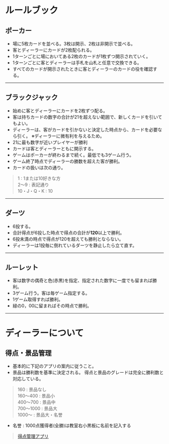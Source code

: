# ルールブック
## ポーカー
- 場に5枚カードを並べる。3枚は開示、2枚は非開示で並べる。
- 客とディーラーにカードが2枚配られる。
- 1ターンごとに場においてある2枚のカードが1枚ずつ開示されていく。
- 1ターンごとに客とディーラーは手札を山札と任意で交換できる。
- すべてのカードが開示されたときに客とディーラーのカードの役を確認する。
---
## ブラックジャック
- 始めに客とディーラーにカードを2枚ずつ配る。
- 客は持ちカードの数字の合計が21を超えない範囲で、新しくカードを引いてもよい。
- ディーラーは、客がカードを引かないと決定した時点から、カードを必要なら引く。
※ディーラーに微有利を与えるため。
- 21に最も数字が近いプレイヤーが勝利
- カードは客とディーラーともに開示する。
- ゲームはポーカーが終わるまで続く。最低でも3ゲーム行う。
- ゲーム終了時点でディーラーの勝数を超えた客が勝利。
- カードの扱いは次の通り。
> 1 : 1または10好きな方  
> 2〜9 : 表記通り  
> 10・J・Q・K : 10
---
## ダーツ
- 6投する。
- 合計得点が6投した時点で得点の合計が**120**以上で勝利。
- 6投未満の時点で得点が120を超えても勝利とならない。
- ディーラーは1投毎に倒れているダーツを静止したら立て直す。
---
## ルーレット
- 客は数字の偶奇と色(赤黒)を指定、指定された数字に一度でも留まれば勝利。
- 3ゲーム行う。客は毎ゲーム指定する。
- 1ゲーム取得すれば勝利。
- 緑の0，00に留まればその時点で勝利。
---

# ディーラーについて
## 得点・景品管理
- 基本的に下記のアプリの案内に従うこと。
- 景品は勝利数を基準に決定される。
  得点と景品のグレードは完全に勝利数と対応している。
> 160 : 景品なし  
> 160〜400 : 景品小  
> 400〜700 : 景品中  
> 700〜1000 : 景品大  
> 1000〜 : 景品大・名誉
- 名誉 : 1000点獲得者(全勝)は教室右小黒板に名前を記入する
> [得点管理アプリ](https://alloy-1104.github.io/AAA-Manager/)
